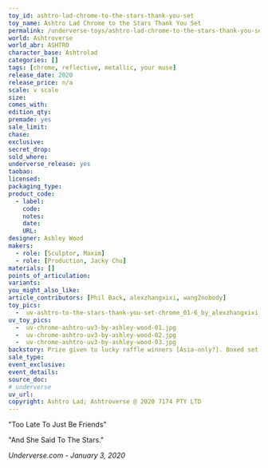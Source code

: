 ```yaml
---
toy_id: ashtro-lad-chrome-to-the-stars-thank-you-set
toy_name: Ashtro Lad Chrome to the Stars Thank You Set
permalink: /underverse-toys/ashtro-lad-chrome-to-the-stars-thank-you-set.html
world: Ashtroverse
world_abr: ASHTRO
character_base: Ashtrolad
categories: []
tags: [chrome, reflective, metallic, your muse]
release_date: 2020
release_price: n/a
scale: v scale
size: 
comes_with: 
edition_qty: 
premade: yes
sale_limit: 
chase: 
exclusive: 
secret_drop:
sold_where: 
underverse_release: yes
taobao: 
licensed:
packaging_type:
product_code: 
  - label: 
    code: 
    notes: 
    date: 
    URL:
designer: Ashley Wood
makers:
  - role: [Sculptor, Maxim]
  - role: [Production, Jacky Chu]
materials: []
points_of_articulation: 
variants: 
you_might_also_like:
article_contributors: [Phil Back, alexzhangxixi, wang2nobody]
toy_pics:
  -  uv-ashtro-to-the-stars-thank-you-set-chrome_01-6_by_alexzhangxixi_via_instagram.jpg 
uv_toy_pics:
  -  uv-chrome-ashtro-uv3-by-ashley-wood-01.jpg
  -  uv-chrome-ashtro-uv3-by-ashley-wood-02.jpg
  -  uv-chrome-ashtro-uv3-by-ashley-wood-03.jpg
backstory: Prize given to lucky raffle winners [Asia-only?]. Boxed set with reflective chrome Ashtro Lad, Underverse booklet, and a sticker sheet with 4 UV stickers featuring art and design by Ashley Wood.
sale_type: 
event_exclusive: 
event_details:
source_doc:
# underverse
uv_url: 
copyright: Ashtro Lad; Ashtroverse @ 2020 7174 PTY LTD
---
```

"Too Late To Just Be Friends"

"And She Said To The Stars."


<cite>Underverse.com - January 3, 2020</cite>